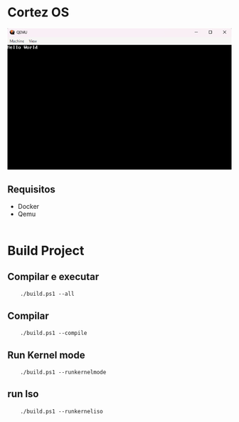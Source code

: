 # Cortez OS

<img src="./img/demo.png">

## Requisitos

- Docker
- Qemu
<br><br>
# Build Project

## Compilar e executar

```powershel
    ./build.ps1 --all
````

## Compilar

```powershel
    ./build.ps1 --compile
````

## Run Kernel mode

```powershel
    ./build.ps1 --runkernelmode
````

## run Iso

```powershel
    ./build.ps1 --runkerneliso
````





